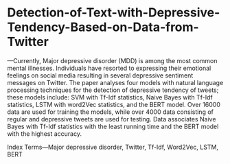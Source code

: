 # Detection-of-Text-with-Depressive-Tendency-Based-on-Data-from-Twitter
—Currently, Major depressive disorder (MDD) is among the most common mental illnesses. Individuals have resorted to expressing their emotional feelings on social media
resulting in several depressive sentiment messages on Twitter. The paper analyses four models with natural language processing techniques for the detection of depressive tendency of tweets;
these models include: SVM with Tf-Idf statistics, Naive Bayes with Tf-Idf statistics, LSTM with word2Vec statistics, and the BERT model. Over 16000 data are used for training the models,
while over 4000 data consisting of regular and depressive tweets are used for testing. Data associates Naive Bayes with Tf-Idf statistics with the least running time and the BERT model with
the highest accuracy. 

Index Terms—Major depressive disorder, Twitter, Tf-Idf, Word2Vec, LSTM, BERT
